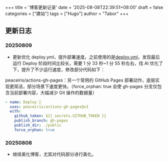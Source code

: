 +++
title = '博客更新记录'
date = '2025-08-08T22:39:51+08:00'
draft = false
categories = ["建站"]
tags = ["Hugo"]
author = "Tabor"
+++

## 更新日志

### 20250809

- 更新优化 deploy.yml，提升部署速度。之前使用的是[deploy.yml](https://github.com/CaiJimmy/hugo-theme-stack-starter/blob/master/.github/workflows/deploy.yml)，发现最后运行 Deploy 阶段时间比较长，需要 1 分 33 秒~1 分 55 秒左右，找 AI 优化了下，提升了不少运行速度，修改部分代码如下：

peaceiris/actions-gh-pages：另一个常用的 GitHub Pages 部署动作，底层实现更简洁，部分场景下速度更快。（force_orphan: true 会使 gh-pages 分支仅包含当前部署内容，大幅减少 Git 操作的数据量）

```yml
- name: Deploy 🚀
  uses: peaceiris/actions-gh-pages@v3
  with:
    github_token: ${{ secrets.GITHUB_TOKEN }}
    publish_branch: gh-pages
    publish_dir: ./public
    force_orphan: true
```

### 20250808

- 继续美化博客，尤其对代码部分进行美化。
